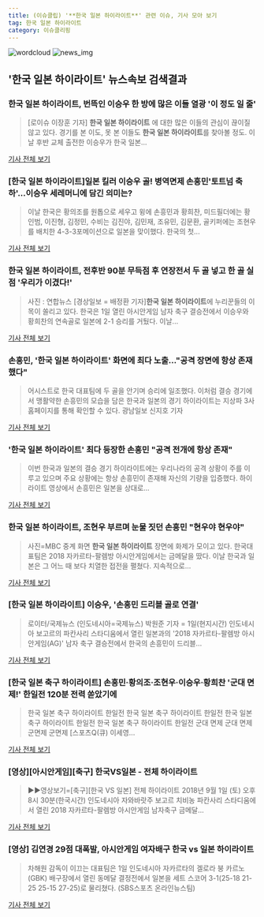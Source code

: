 ```yaml
---
title: (이슈클립) '**한국 일본 하이라이트**' 관련 이슈, 기사 모아 보기
tag: 한국 일본 하이라이트
category: 이슈클리핑
---
```

![wordcloud](https://s3.ap-northeast-2.amazonaws.com/lyrics101-wordcloud/2018-09-02-1535835608.png)
![news_img](https://user-images.githubusercontent.com/42597476/44507050-1206f400-a6e4-11e8-8d98-7ffbfebb353f.png)
## **'**한국 일본 하이라이트**'** 뉴스속보 검색결과
### **한국 일본 하이라이트**, 번뜩인 이승우 한 방에 많은 이들 열광 '이 정도 일 줄'

>[로이슈 이장훈 기자] **한국 일본 하이라이트** 에 대한 많은 이들의 관심이 끊이질 않고 있다. 경기를 본 이도, 못 본 이들도 **한국 일본 하이라이트**를 찾아볼 정도. 이날 후반 교체 출전한 이승우가 한국 일본...

<a href="http://www.lawissue.co.kr/view.php?ud=2018090205201034136a28b45db0_12" target="_blank">기사 전체 보기</a>

### [**한국 일본 하이라이트**]일본 킬러 이승우 골! 병역면제 손흥민'토트넘 축하'…이승우 세레머니에 담긴 의미는?

>이날 한국은 황의조를 원톱으로 세우고 윙에 손흥민과 황희찬, 미드필더에는 황인범, 이진형, 김정민, 수비는 김진야, 김민재, 조유민, 김문환, 골키퍼에는 조현우를 배치한 4-3-3포메이션으로 일본을 맞이했다. 한국의 첫...

<a href="http://leaders.asiae.co.kr/news/articleView.html?idxno=73647" target="_blank">기사 전체 보기</a>

### **한국 일본 하이라이트**, 전후반 90분 무득점 후 연장전서 두 골 넣고 한 골 실점 '우리가 이겼다!'

>사진 : 연합뉴스 [경상일보 = 배정환 기자]**한국 일본 하이라이트**에 누리꾼들의 이목이 쏠리고 있다. 한국은 1일 열린 아시안게임 남자 축구 결승전에서 이승우와 황희찬의 연속골로 일본에 2-1 승리를 거뒀다.   이날...

<a href="http://www.ksilbo.co.kr/news/articleView.html?idxno=657052" target="_blank">기사 전체 보기</a>

### 손흥민, '**한국 일본 하이라이트**' 화면에 최다 노출…"공격 장면에 항상 존재했다"

>어시스트로 한국 대표팀에 두 골을 안기며 승리에 일조했다. 이처럼 결승 경기에서 맹활약한 손흥민의 모습을 담은 한국과 일본의 경기 하이라이트는 지상파 3사 홈페이지를 통해 확인할 수 있다. 광남일보 신지호 기자

<a href="http://www.gwangnam.co.kr/read.php3?aid=1535824090302838159" target="_blank">기사 전체 보기</a>

### '**한국 일본 하이라이트**' 최다 등장한 손흥민 "공격 전개에 항상 존재"

>이번 한국과 일본의 결승 경기 하이라이트에는 우리나라의 공격 상황이 주를 이루고 있으며 주요 상황에는 항상 손흥민이 존재해 자신의 기량을 입증했다. 하이라이트 영상에서 손흥민은 일본을 상대로...

<a href="http://www.ilyosisa.co.kr/news/articleView.html?idxno=151437" target="_blank">기사 전체 보기</a>

### **한국 일본 하이라이트**, 조현우 부르며 눈물 짓던 손흥민 "현우야 현우야"

>사진=MBC 중계 화면 **한국 일본 하이라이트** 장면에 화제가 모이고 있다. 한국대표팀은 2018 자카르타-팔렘방 아시안게임에서는 금메달을 땄다. 이날 한국과 일본은 그 어느 때 보다 치열한 접전을 펼쳤다. 지속적으로...

<a href="http://www.nextdaily.co.kr/news/article.html?id=20180902800013" target="_blank">기사 전체 보기</a>

### [**한국 일본 하이라이트**] 이승우, '손흥민 드리블 골로 연결'

>로이터/국제뉴스 (인도네시아=국제뉴스) 박원준 기자 = 1일(현지시간) 인도네시아 보고르의 파칸사리 스타디움에서 열린 일본과의 '2018 자카르타-팔렘방 아시안게임(AG)' 남자 축구 결승전에서 한국의 손흥민이 드리블...

<a href="http://www.gukjenews.com/news/articleView.html?idxno=984387" target="_blank">기사 전체 보기</a>

### [한국 일본 축구 하이라이트] 손흥민·황의조·조현우·이승우·황희찬 '군대 면제!' 한일전 120분 전력 쏟았기에

>한국 일본 축구 하이라이트 한일전 한국 일본 축구 하이라이트 한일전 한국 일본 축구 하이라이트 한일전 한국 일본 축구 하이라이트 한일전 군대 면제 군대 면제 군면제 군면제 [스포츠Q(큐) 이세영...

<a href="http://www.sportsq.co.kr/news/articleView.html?idxno=301048" target="_blank">기사 전체 보기</a>

### [영상][아시안게임][축구] 한국VS일본 - 전체 하이라이트

>▶▶영상보기=[축구][한국 VS 일본] 전체 하이라이트 2018년 9월 1일 (토) 오후 8시 30분(한국시간) 인도네시아 자와바랏주 보고르 치비농 파칸사리 스타디움에서 열린 2018 자카르타-팔렘방 아시안게임 남자축구 금메달...

<a href="https://programs.sbs.co.kr/sports/ag2018/article/56053/S10009194884" target="_blank">기사 전체 보기</a>

### [영상] 김연경 29점 대폭발, 아시안게임 여자배구 한국 vs 일본 하이라이트

>차해원 감독이 이끄는 대표팀은 1일 인도네시아 자카르타의 겔로라 붕 카르노(GBK) 배구장에서 열린 동메달 결정전에서 일본을 세트 스코어 3-1(25-18 21-25 25-15 27-25)로 물리쳤다. (SBS스포츠 온라인뉴스팀)    

<a href="https://programs.sbs.co.kr/sports/ag2018/article/56053/S10009194671" target="_blank">기사 전체 보기</a>


